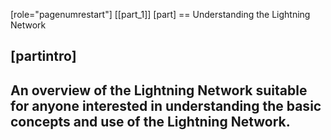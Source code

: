 [role="pagenumrestart"]
[[part_1]]
[part]
== Understanding the Lightning Network

[partintro]
--
An overview of the Lightning Network suitable for anyone interested in understanding the basic concepts and use of the Lightning Network.
--
